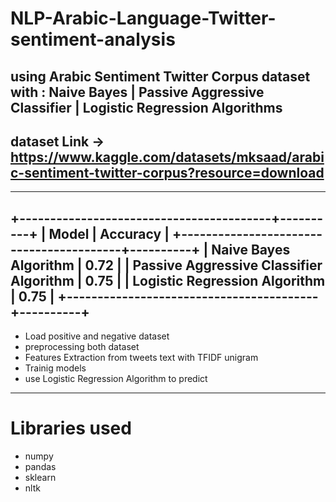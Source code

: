 # NLP-Arabic-Language-Twitter-sentiment-analysis
## using Arabic Sentiment Twitter Corpus dataset with : Naive Bayes | Passive Aggressive Classifier | Logistic Regression Algorithms 
## dataset Link -> https://www.kaggle.com/datasets/mksaad/arabic-sentiment-twitter-corpus?resource=download
---------------------------------------------------------------------------------
+-----------------------------------------+----------+
|                  Model                  | Accuracy |
+-----------------------------------------+----------+
|          Naive Bayes Algorithm          |   0.72   |
| Passive Aggressive Classifier Algorithm |   0.75   |
|      Logistic Regression Algorithm      |   0.75   |
+-----------------------------------------+----------+
------------------------------------------------------------------------------------------------------------------
* Load positive and negative dataset
* preprocessing both dataset
* Features Extraction from tweets text with TFIDF unigram
* Trainig models
* use Logistic Regression Algorithm to predict
------------------------------------------------------------------------------------------------------------------
# Libraries used
* numpy
* pandas
* sklearn
* nltk
